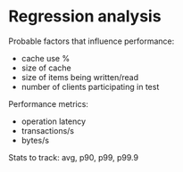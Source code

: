 # Regression analysis

Probable factors that influence performance:

* cache use %
* size of cache
* size of items being written/read
* number of clients participating in test

Performance metrics:

* operation latency
* transactions/s
* bytes/s

Stats to track: avg, p90, p99, p99.9
